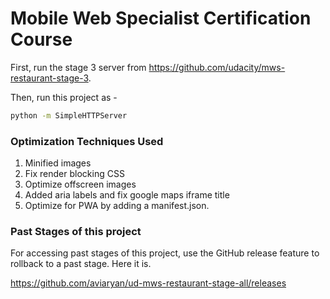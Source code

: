# Mobile Web Specialist Certification Course

First, run the stage 3 server from https://github.com/udacity/mws-restaurant-stage-3.

Then, run this project as - 

```sh
python -m SimpleHTTPServer
```


### Optimization Techniques Used

1. Minified images
2. Fix render blocking CSS
3. Optimize offscreen images
4. Added aria labels and fix google maps iframe title
5. Optimize for PWA by adding a manifest.json.


### Past Stages of this project

For accessing past stages of this project, use the GitHub release feature to rollback to a past stage.
Here it is.

https://github.com/aviaryan/ud-mws-restaurant-stage-all/releases
